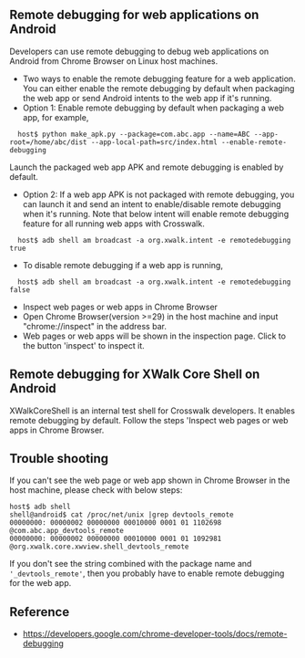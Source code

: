## Remote debugging for web applications on Android
Developers can use remote debugging to debug web applications on Android from Chrome Browser on Linux host machines.
 * Two ways to enable the remote debugging feature for a web application. You can either enable the remote debugging by default when packaging the web app or send Android intents to the web app if it's running.
  * Option 1: Enable remote debugging by default when packaging a web app, for example,
```
  host$ python make_apk.py --package=com.abc.app --name=ABC --app-root=/home/abc/dist --app-local-path=src/index.html --enable-remote-debugging
```
  Launch the packaged web app APK and remote debugging is enabled by default.
  * Option 2: If a web app APK is not packaged with remote debugging, you can launch it and send an intent to enable/disable remote debugging when it's running. Note that below intent will enable remote debugging feature for all running web apps with Crosswalk.
```
  host$ adb shell am broadcast -a org.xwalk.intent -e remotedebugging true  
```
  * To disable remote debugging if a web app is running,
```
  host$ adb shell am broadcast -a org.xwalk.intent -e remotedebugging false
```
 * Inspect web pages or web apps in Chrome Browser
  * Open Chrome Browser(version >=29) in the host machine and input "chrome://inspect" in the address bar.
  * Web pages or web apps will be shown in the inspection page. Click to the button 'inspect' to inspect it.

## Remote debugging for XWalk Core Shell on Android
XWalkCoreShell is an internal test shell for Crosswalk developers. It enables remote debugging by default. 
Follow the steps 'Inspect web pages or web apps in Chrome Browser.

## Trouble shooting
If you can't see the web page or web app shown in Chrome Browser in the host machine, please check with below steps:
```
host$ adb shell 
shell@android$ cat /proc/net/unix |grep devtools_remote
00000000: 00000002 00000000 00010000 0001 01 1102698 @com.abc.app_devtools_remote
00000000: 00000002 00000000 00010000 0001 01 1092981 @org.xwalk.core.xwview.shell_devtools_remote
```
If you don't see the string combined with the package name and ```'_devtools_remote'```, then you probably have to enable remote debugging for the web app.

## Reference
* https://developers.google.com/chrome-developer-tools/docs/remote-debugging